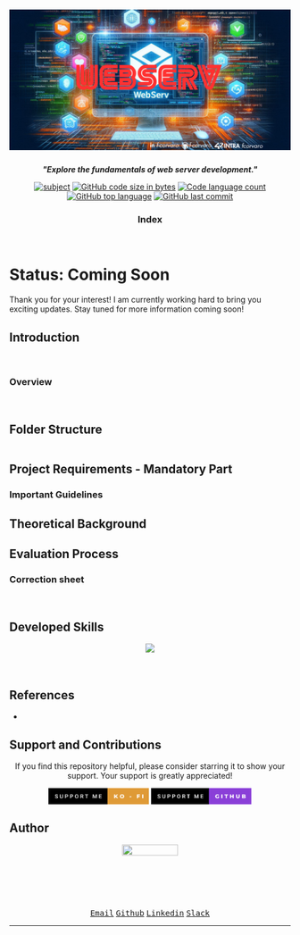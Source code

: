 <h1 align="center"><a href="https://github.com/f-corvaro/WEBSERV">
	<img src="https://github.com/f-corvaro/WEBSERV/blob/main/.extra/webserv.png" alt="WEBSERV">
  </a></h1>
  
<p align="center">
	<b><i>"Explore the fundamentals of web server development."</i></b><br>
</p>
<p align="center" style="text-decoration: none;">
    <a href="https://github.com/f-corvaro/WEBSERV/blob/main/.extra/webserv.pdf"><img alt="subject" src="https://img.shields.io/badge/subject-WEBSERV-yellow" /></a>
    <a href="https://github.com/f-corvaro/WEBSERV"><img alt="GitHub code size in bytes" src="https://img.shields.io/github/languages/code-size/f-corvaro/WEBSERV?color=blueviolet" /></a>
    <a href="https://github.com/f-corvaro/WEBSERV"><img alt="Code language count" src="https://img.shields.io/github/languages/count/f-corvaro/WEBSERV?color=yellow" /></a>
    <a href="https://github.com/f-corvaro/WEBSERV"><img alt="GitHub top language" src="https://img.shields.io/github/languages/top/f-corvaro/WEBSERV?color=blueviolet" /></a>
    <a href="https://github.com/f-corvaro/WEBSERV"><img alt="GitHub last commit" src="https://img.shields.io/github/last-commit/f-corvaro/WEBSERV?color=yellow" /></a>
</p>

<h3 align="center">Index</h3>
<p align="center">

</p>
<br>

# Status: Coming Soon

Thank you for your interest! I am currently working hard to bring you exciting updates. Stay tuned for more information coming soon!

## Introduction

<p align="justify">

</p>
<br>

### Overview 

<p align="justify">

</p>
<br>

## Folder Structure

<p align="justify">

```
```

<p>

## Project Requirements - Mandatory Part

### Important Guidelines

<p align="justify">

</p>

## Theoretical Background

<p align="justify">

</p>

## Evaluation Process

### Correction sheet

<p align="center">

</p>
<br>

## Developed Skills

<p align="center">
  <a href="https://skillicons.dev">
    <img src="https://skillicons.dev/icons?i=git,linux" />
  </a>
</p><br>

## References

- []()
  
## Support and Contributions

<p align="center">
If you find this repository helpful, please consider starring it to show your support. Your support is greatly appreciated!</p>

<p align="center">
<a href="https://ko-fi.com/fcorvaro"><img width="180" img align="center" src="https://github.com/f-corvaro/42.common_core/blob/main/.extra/support-me-ko-fi.svg"><alt=""></a>
<a href="https://github.com/sponsors/f-corvaro"><img width="180" img align="center" src="https://github.com/f-corvaro/42.common_core/blob/main/.extra/support-me-github.svg"><alt=""></a>

<br>

## Author

<p align="center"><a href="https://profile.intra.42.fr/users/fcorvaro"><img style="height:auto;" src="https://avatars.githubusercontent.com/u/102758065?v=4" width="100" height="100"alt=""></a>
<p align="center">
<a href="mailto:fcorvaro@student.42roma.it"><kbd>Email</kbd><alt=""></a>
<a href="https://github.com/f-corvaro"><kbd>Github</kbd><alt=""></a>
<a href="https://www.linkedin.com/in/f-corvaro/"><kbd>Linkedin</kbd><alt=""></a>
<a href="https://42born2code.slack.com/team/U050L8XAFLK"><kbd>Slack</kbd><alt=""></a>

<hr/>